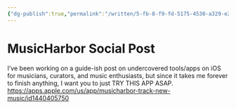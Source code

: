 ```yaml
---
{"dg-publish":true,"permalink":"/written/5-fb-8-f9-fd-5175-4530-a329-e2-c101-dcf-7-bc/","dgHomeLink":true,"dgPassFrontmatter":false}
---
```


# MusicHarbor Social Post
I’ve been working on a guide-ish post on undercovered tools/apps on iOS for musicians, curators, and music enthusiasts, but since it takes me forever to finish anything, I want you to just TRY THIS APP ASAP. https://apps.apple.com/us/app/musicharbor-track-new-music/id1440405750